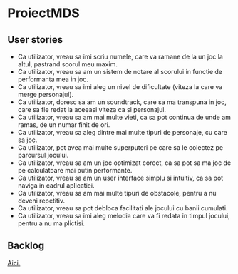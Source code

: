 # ProiectMDS


## User stories

* Ca utilizator, vreau sa imi scriu numele, care va ramane de la un joc la altul, pastrand scorul meu maxim.
* Ca utilizator, vreau sa am un sistem de notare al scorului in functie de performanta mea in joc.
* Ca utilizator, vreau sa imi aleg un nivel de dificultate (viteza la care va merge personajul).
* Ca utilizator, doresc sa am un soundtrack, care sa ma transpuna in joc, care sa fie redat la aceeasi viteza ca si personajul.
* Ca utilizator, vreau sa am mai multe vieti, ca sa pot continua de unde am ramas, de un numar finit de ori.
* Ca utilizator, vreau sa aleg dintre mai multe tipuri de personaje, cu care sa joc.
* Ca utilizator, pot avea mai multe superputeri pe care sa le colectez pe parcursul jocului.
* Ca utilizator, vreau sa am un joc optimizat corect, ca sa pot sa ma joc de pe calculatoare mai putin performante.
* Ca utilizator, vreau sa am un user interface simplu si intuitiv, ca sa pot naviga in cadrul aplicatiei.
* Ca utilizator, vreau sa am mai multe tipuri de obstacole, pentru a nu deveni repetitiv.
* Ca utilizator, vreau sa pot debloca facilitati ale jocului cu banii cumulati.
* Ca utilizator, vreau sa imi aleg melodia care va fi redata in timpul jocului, pentru a nu ma plictisi.



## Backlog
<a href="https://github.com/users/mariapreda19/projects/3" target="_blank">Aici.</a>
